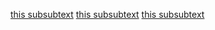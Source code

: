[this subsubtext](Screenshots/screen0.png)
[this subsubtext](Screenshots/screen1.png)
[this subsubtext](Screenshots/screen_perf.png)